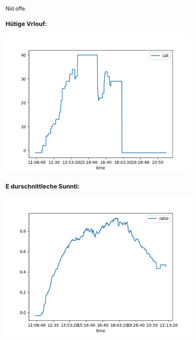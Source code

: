 Nid offe.

### Hütige Vrlouf:
![Graph](Today.png)

### E durschnittleche Sunnti:
![Graph](Sunnti.png)